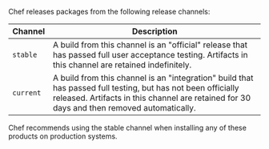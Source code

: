 Chef releases packages from the following release channels:

| Channel | Description |
|--- |--- |
| `stable` | A build from this channel is an "official" release that has passed full user acceptance testing. Artifacts in this channel are retained indefinitely. |
| `current`| A build from this channel is an "integration" build that has passed full testing, but has not been officially released. Artifacts in this channel are retained for 30 days and then removed automatically. |

Chef recommends using the stable channel when installing any of these products on production systems.

